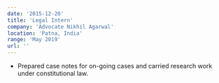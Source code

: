```yaml
---
date: '2015-12-20'
title: 'Legal Intern'
company: 'Advocate Nikhil Agarwal'
location: 'Patna, India'
range: 'May 2019'
url: ''
---
```


- Prepared case notes for on-going cases and carried research work under constitutional law. 


